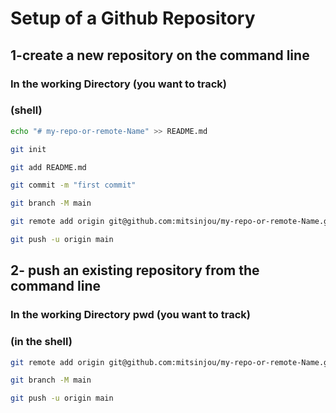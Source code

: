 # Setup of a Github Repository

## 1-create a new repository on the command line

### In the working Directory (you want to track)

### (shell)

```bash
echo "# my-repo-or-remote-Name" >> README.md

git init

git add README.md

git commit -m "first commit"

git branch -M main

git remote add origin git@github.com:mitsinjou/my-repo-or-remote-Name.git

git push -u origin main
```

## 2- push an existing repository from the command line

### In the working Directory pwd (you want to track)

### (in the shell)

```bash
git remote add origin git@github.com:mitsinjou/my-repo-or-remote-Name.git

git branch -M main

git push -u origin main
```
